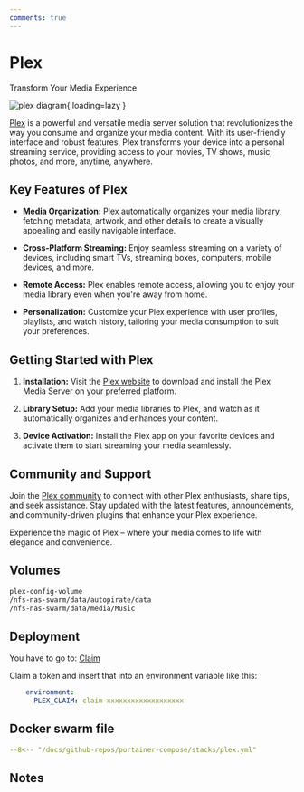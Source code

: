 ```yaml
---
comments: true
---
```


# Plex

Transform Your Media Experience

![plex diagram](../assets/diagrams/plex.png){ loading=lazy }

[Plex](https://www.plex.tv/) is a powerful and versatile media server solution that revolutionizes the way you consume and organize your media content. With its user-friendly interface and robust features, Plex transforms your device into a personal streaming service, providing access to your movies, TV shows, music, photos, and more, anytime, anywhere.

## Key Features of Plex

- **Media Organization:** Plex automatically organizes your media library, fetching metadata, artwork, and other details to create a visually appealing and easily navigable interface.

- **Cross-Platform Streaming:** Enjoy seamless streaming on a variety of devices, including smart TVs, streaming boxes, computers, mobile devices, and more.

- **Remote Access:** Plex enables remote access, allowing you to enjoy your media library even when you're away from home.

- **Personalization:** Customize your Plex experience with user profiles, playlists, and watch history, tailoring your media consumption to suit your preferences.

## Getting Started with Plex

1. **Installation:** Visit the [Plex website](https://www.plex.tv/) to download and install the Plex Media Server on your preferred platform.

2. **Library Setup:** Add your media libraries to Plex, and watch as it automatically organizes and enhances your content.

3. **Device Activation:** Install the Plex app on your favorite devices and activate them to start streaming your media seamlessly.

## Community and Support

Join the [Plex community](https://forums.plex.tv/) to connect with other Plex enthusiasts, share tips, and seek assistance. Stay updated with the latest features, announcements, and community-driven plugins that enhance your Plex experience.

Experience the magic of Plex – where your media comes to life with elegance and convenience.


## Volumes

```bash
plex-config-volume
/nfs-nas-swarm/data/autopirate/data
/nfs-nas-swarm/data/media/Music
```

## Deployment
You have to go to: [Claim](https://www.plex.tv/claim)

Claim a token and insert that into an environment variable like this:
```yaml
    environment:
      PLEX_CLAIM: claim-xxxxxxxxxxxxxxxxxxx

```

## Docker swarm file
``` yaml linenums="1" 
--8<-- "/docs/github-repos/portainer-compose/stacks/plex.yml"
```

## Notes

